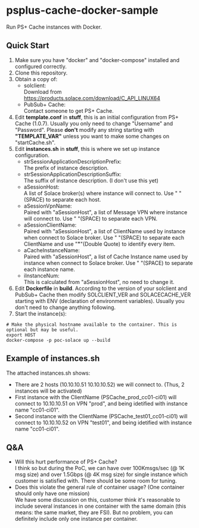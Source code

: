 # psplus-cache-docker-sample
Run PS+ Cache instances with Docker.

## Quick Start
1. Make sure you have "docker" and "docker-compose" installed and configured correctly.
2. Clone this repository.
3. Obtain a copy of:
   - solclient:  
   Download from https://products.solace.com/download/C_API_LINUX64
   - PubSub+ Cache:  
   Contact someone to get PS+ Cache.
4. Edit __template.conf__ in __stuff__, this is an initial configuration from PS+ Cache (1.0.7). Usually you only need to change "Username" and "Password". Please __don't__ modify any string starting with __"TEMPLATE_VAR"__ unless you want to make some changes on "startCache.sh".
5. Edit __instances.sh__ in __stuff__, this is where we set up instance configuration.
   - strSessionApplicationDescriptionPrefix:  
   The prefix of instance description.
   - strSessionApplicationDescriptionSuffix:  
   The suffix of instance description. (I don't use this yet)
   - aSessionHost:  
   A list of Solace broker(s) where instance will connect to. Use " "(SPACE) to separate each host.
   - aSessionVpnName:  
   Paired with "aSessionHost", a list of Message VPN where instance will connect to. Use " "(SPACE) to separate each VPN.
   - aSessionClientName:  
   Paired with "aSessionHost", a list of ClientName used by instance when connect to Solace broker. Use " "(SPACE) to separate each ClientName and use "__"__"(Double Quote) to identify every item.
   - aCacheInstanceName:  
   Paired with "aSessionHost", a list of Cache Instance name used by instance when connect to Solace broker. Use " "(SPACE) to separate each instance name.
   - iInstanceNum:  
   This is calculated from "aSessionHost", no need to change it.
6. Edit __Dockerfile__ in __build__. According to the version of your solclient and PubSub+ Cache then modify SOLCLIENT_VER and SOLACECACHE_VER starting with ENV (declaration of environment variables). Usually you don't need to change anything following.
7. Start the instance(s):
```shell
# Make the physical hostname available to the container. This is optional but may be useful.
export HOST
docker-compose -p poc-solace up --build
```

## Example of __instances.sh__
The attached instances.sh shows:
- There are 2 hosts (10.10.10.51 10.10.10.52) we will connect to. (Thus, 2 instances will be activated)
- First instance with the ClientName (PSCache_prod_cc01-ci01) will connect to 10.10.10.51 on VPN "prod", and being idetified with instance name "cc01-ci01".
- Second instance with the ClientName (PSCache_test01_cc01-ci01) will connect to 10.10.10.52 on VPN "test01", and being idetified with instance name "cc01-ci01".

## Q&A
- Will this hurt performance of PS+ Cache?  
I think so but during the PoC, we can have over 100Kmsgs/sec (@ 1K msg size) and over 1.5Gbps (@ 4K msg size) for single instance which customer is satisfied with. There should be some room for tuning.
- Does this violate the general rule of container usage? (One container should only have one mission)  
We have some discussion on this, customer think it's reasonable to include several instances in one container with the same domain (this means: the same market, they are FSI). But no problem, you can definitely include only one instance per container.
